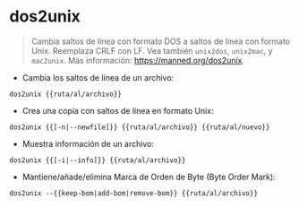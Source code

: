 # dos2unix

> Cambia saltos de línea con formato DOS a saltos de línea con formato Unix.
> Reemplaza CRLF con LF.
> Vea también `unix2dos`, `unix2mac`, y `mac2unix`.
> Más información: <https://manned.org/dos2unix>.

- Cambia los saltos de línea de un archivo:

`dos2unix {{ruta/al/archivo}}`

- Crea una copia con saltos de línea en formato Unix:

`dos2unix {{[-n|--newfile]}} {{ruta/al/archivo}} {{ruta/al/nuevo}}`

- Muestra información de un archivo:

`dos2unix {{[-i|--info]}} {{ruta/al/archivo}}`

- Mantiene/añade/elimina Marca de Orden de Byte (Byte Order Mark):

`dos2unix --{{keep-bom|add-bom|remove-bom}} {{ruta/al/archivo}}`

